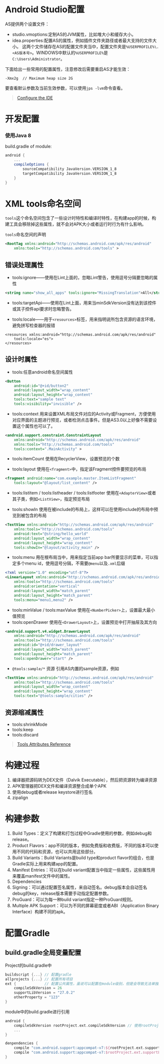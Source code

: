 # Android Studio配置
AS提供两个设置文件：
- studio.vmoptions:定制AS的JVM属性，比如堆大小和缓存大小。
- idea.properties:配置AS的属性，例如插件文件夹路径或者最大支持的文件大小。
这两个文件储存在AS的配置文件夹当中，配置文件夹是`%USERPROFILE%\.<AS版本号>`。WINDOWS中默认的`%USERPROFILE%`是`C:\Users\Administrator`。

下面给出一些常用的配置属性，注意修改后需要重启AS才能生效：
```
-Xmx2g	// Maximum heap size 2G
```
要查看默认参数及当前生效参数，可以使用`jps -lvm`命令查看。

> [Configure the IDE](https://developer.android.google.cn/studio/intro/studio-config.html#customize_ide)

# 开发配置
### 使用Java 8
build.gradle of module:
```groovy
android {
	...
	compileOptions {
		sourceCompatibility JavaVersion.VERSION_1_8
		targetCompatibility JavaVersion.VERSION_1_8
	}
}
```
# XML tools命名空间
`tools`这个命名空间包含了一些设计时特性和编译时特性，在构建app的时候，构建工具会移除掉这些属性，就不会对APK大小或者运行时行为有什么影响。

`tools`命名空间的声明
```xml
<RootTag xmlns:android="http://schemas.android.com/apk/res/android"
    xmlns:tools="http://schemas.android.com/tools" >
```
## 错误处理属性

- tools:ignore——使用在Lint上面的，忽略Lint警告，使用逗号分隔要忽略的属性

```xml
<string name="show_all_apps" tools:ignore="MissingTranslation">All</string>
```

- tools:targetApi——使用在Lint上面，用来当minSdkVersion没有达到该控件或其子控件api要求时忽略警告。

- tools:locale——用于`<resources>`标签，用来指明说所包含资源的语言环境，避免拼写检查器的报错

```
<resources xmlns:android="http://schemas.android.com/apk/res/android"
    tools:locale="es">
</resources>
```

## 设计时属性

- tools:任意android命名空间属性

```xml
<Button
    android:id="@+id/button2"
    android:layout_width="wrap_content"
    android:layout_height="wrap_content"
    tools:text="sample text"
    tools:visibility="invisible" />
```

- tools:context
用来设置XML布局文件对应的Activity或Fragment，方便使用对应界面的主题进行预览，或者检测点击事件。但是AS3.0以上好像不需要设置这个属性也可以了。

```xml
<android.support.constraint.ConstraintLayout
    xmlns:android="http://schemas.android.com/apk/res/android"
    xmlns:tools="http://schemas.android.com/tools"
    tools:context=".MainActivity" >
```

- tools:itemCount
使用在RecyclerView，设置预览的个数

- tools:layout
使用在`<fragment>`中，指定该Fragment控件要预览的布局

```xml
<fragment android:name="com.example.master.ItemListFragment"
    tools:layout="@layout/list_content" />
```

- tools:listitem / tools:listheader / tools:listfooter
使用在`<AdapterView>`或者其子类，例如`<ListView>`，指定预览布局

- tools:showIn
使用在被include的布局上，这样可以在使用include的布局中预览到被包含的布局

```xml
<TextView xmlns:android="http://schemas.android.com/apk/res/android"
    xmlns:tools="http://schemas.android.com/tools"
    android:text="@string/hello_world"
    android:layout_width="wrap_content"
    android:layout_height="wrap_content"
    tools:showIn="@layout/activity_main" />
```

- tools:menu
用在根布局当中，用来指定当前app bar所要显示的菜单，可以指定多个menu id，使用逗号分隔，不需要`@menu`以及`.xml`后缀

```xml
<?xml version="1.0" encoding="utf-8"?>
<LinearLayout xmlns:android="http://schemas.android.com/apk/res/android"
    xmlns:tools="http://schemas.android.com/tools"
    android:orientation="vertical"
    android:layout_width="match_parent"
    android:layout_height="match_parent"
    tools:menu="menu1,menu2" />
```
- tools:minValue / tools:maxValue
使用在`<NumberPicker>`上，设置最大最小值预览
- tools:openDrawer
使用在`<DrawerLayout>`上，设置预览中打开抽屉及其方向

```xml
<android.support.v4.widget.DrawerLayout
    xmlns:android="http://schemas.android.com/apk/res/android"
    xmlns:tools="http://schemas.android.com/tools"
    android:id="@+id/drawer_layout"
    android:layout_width="match_parent"
    android:layout_height="match_parent"
    tools:openDrawer="start" />
```

- `@tools:sample/*` 资源
引用AS内置的sample资源，例如

```xml
<TextView xmlns:android="http://schemas.android.com/apk/res/android"
    xmlns:tools="http://schemas.android.com/tools"
    android:layout_width="wrap_content"
    android:layout_height="wrap_content"
    tools:text="@tools:sample/cities" />
```

## 资源缩减属性
- tools:shrinkMode
- tools:keep
- tools:discard

> [Tools Attributes Reference](https://developer.android.google.cn/studio/write/tool-attributes.html)

# 构建过程

1. 编译器把源码转为DEX文件（Dalvik Executable），然后把资源转为编译资源
2. APK管理器把DEX文件和编译资源整合成单个APK
3. 使用debug或者release keystore进行签名
4. zipalign

# 构建参数
1. Build Types：定义了构建和打包过程中Gradle使用的参数，例如debug和release。
2. Product Flavors：app不同的版本，例如免费版和收费版，不同的版本可以使用不同的代码和资源，也可以共用这些部分。
3. Build Variants：Build Variants是build type和product flavor的组合，也是Gradle实际上用来构建app的配置。
4. Manifest Entries：可以在build variant配置当中指定一些属性，这些属性用来覆盖manifest文件中的属性。
5. Dependencies
6. Signing：可以通过配置签名属性，来自动签名。debug版本会自动签名debug的key，release版本需要手动指定配置参数。
7. ProGuard：可以为每一种build variant指定一种ProGuard规则。
8. Multiple APK Support：可以为不同的屏幕密度或者ABI（Application Binary Interface）构建不同的apk。

# 配置Gradle
## build.gradle全局变量配置
Project的build.gradle中
```groovy
buildscript {...} // 配置gradle
allprojects {...} // 配置所有项目
ext {             // 配置公共属性，虽说可以配置在module级别，但是会导致无法单独编译
    compileSdkVersion = 26
    supportLibVersion = "27.0.2"
    otherProperty = "123"
}
```
module中的build.gradle进行引用
```groovy
android {
    compileSdkVersion rootProject.ext.compileSdkVersion // 使用rootProject.ext.property_name进行引用
    ...
}

denpendencies {
    compile "com.android.support:appcompat-v7:${rootProject.ext.supportLibVersion}"
    compile "com.android.support:appcompat-v7:$rootProject.ext.supportLibVersion" // 两种都可以，注意使用双引号
}
```
